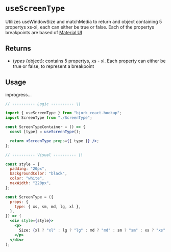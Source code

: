 # `useScreenType`

Utilizes useWindowSize and matchMedia to return and object containing 5 propertys xs-xl, each can either be true or false. Each of the propertys breakpoints are based of [Material UI](https://material-ui.com/customization/breakpoints/)

## Returns

- _types_ {object}: contains 5 propertys, xs - xl. Each property can either be true or false, to represent a breakpoint

## Usage

inprogress...

```jsx
// ---------- Logic ---------- \\

import { useScreenType } from "bjork_react-hookup";
import ScreenType from "./ScreenType";

const ScreenTypeContainer = () => {
  const [type] = useScreenType();

  return <ScreenType props={{ type }} />;
};

// ---------- Visual ---------- \\

const style = {
  padding: "20px",
  backgroundColor: "black",
  color: "white",
  maxWidth: "220px",
};

const ScreenType = ({
  props: {
    type: { xs, sm, md, lg, xl },
  },
}) => (
  <div style={style}>
    <p>
      Size: {xl ? "xl" : lg ? "lg" : md ? "md" : sm ? "sm" : xs ? "xs" : ""}
    </p>
  </div>
);
```
